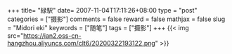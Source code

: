 +++
title= "緑駅"
date= 2007-11-04T17:11:26+08:00
type = "post"
categories = ["摄影"]
comments = false
reward = false
mathjax = false
slug = "Midori eki"
keywords = ["随笔"]
tags = ["摄影"]
+++
{{< img src="https://ian2.oss-cn-hangzhou.aliyuncs.com/clt6/20200322193122.png" >}}
<!--more-->